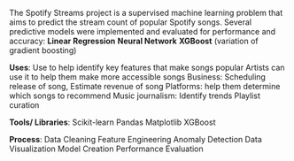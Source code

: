 The Spotify Streams project is a supervised machine learning problem that aims to predict the stream count of popular Spotify songs.
Several predictive models were implemented and evaluated for performance and accuracy:
    **Linear Regression**
    **Neural Network**
    **XGBoost** (variation of gradient boosting)

**Uses**:
Use to help identify key features that make songs popular
Artists can use it to help them make more accessible songs
Business: Scheduling release of song, Estimate revenue of song
Platforms: help them determine which songs to recommend
Music journalism: Identify trends
Playlist curation  

**Tools/ Libraries**:
Scikit-learn
Pandas
Matplotlib
XGBoost

**Process**:
Data Cleaning
Feature Engineering
Anomaly Detection
Data Visualization
Model Creation
Performance Evaluation

